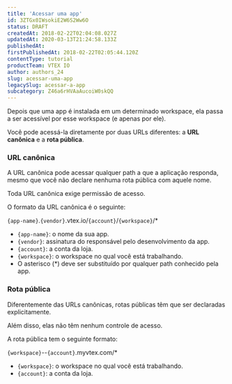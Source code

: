 ```yaml
---
title: 'Acessar uma app'
id: 3ZTGx0IWsokiE2W6S2Ww6O
status: DRAFT
createdAt: 2018-02-22T02:04:08.027Z
updatedAt: 2020-03-13T21:24:58.133Z
publishedAt: 
firstPublishedAt: 2018-02-22T02:05:44.120Z
contentType: tutorial
productTeam: VTEX IO
author: authors_24
slug: acessar-uma-app
legacySlug: acessar-a-app
subcategory: Z46a6rHVAaAucoiW0skQQ
---
```


Depois que uma app é instalada em um determinado workspace, ela passa a ser acessível por esse workspace (e apenas por ele).

Você pode acessá-la diretamente por duas URLs diferentes: a __URL canônica__ e a __rota pública__.

### URL canônica

A URL canônica pode acessar qualquer path a que a aplicação responda, mesmo que você não declare nenhuma rota pública com aquele nome.

Toda URL canônica exige permissão de acesso.

O formato da URL canônica é o seguinte:

`{app-name}`.`{vendor}`.vtex.io/`{account}`/`{workspace}`/*

- `{app-name}`: o nome da sua app.
- `{vendor}`: assinatura do responsável pelo desenvolvimento da app.
- `{account}`: a conta da loja.
- `{workspace}`: o workspace no qual você está trabalhando.
- O asterisco (\*) deve ser substituído por qualquer path conhecido pela app.

### Rota pública

Diferentemente das URLs canônicas, rotas públicas têm que ser declaradas explicitamente.

Além disso, elas não têm nenhum controle de acesso.

A rota pública tem o seguinte formato:

`{workspace}`--`{account}`.myvtex.com/*

- `{workspace}`: o workspace no qual você está trabalhando.
- `{account}`: a conta da loja.
